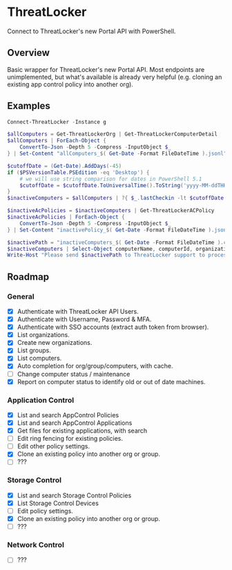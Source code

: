 # ThreatLocker
Connect to ThreatLocker's new Portal API with PowerShell.

## Overview
Basic wrapper for ThreatLocker's new Portal API. Most endpoints are unimplemented, but what's available is already very helpful (e.g. cloning an existing app control policy into another org).

## Examples
```powershell
Connect-ThreatLocker -Instance g

$allComputers = Get-ThreatLockerOrg | Get-ThreatLockerComputerDetail
$allComputers | ForEach-Object {
    ConvertTo-Json -Depth 5 -Compress -InputObject $_
} | Set-Content "allComputers_$( Get-Date -Format FileDateTime ).jsonl"

$cutoffDate = (Get-Date).AddDays(-45)
if ($PSVersionTable.PSEdition -eq 'Desktop') {
    # we will use string comparison for dates in PowerShell 5.1
    $cutoffDate = $cutoffDate.ToUniversalTime().ToString('yyyy-MM-ddTHH:MM:ssZ')
}
$inactiveComputers = $allComputers | ?{ $_.lastCheckin -lt $cutoffDate -and $_.dateAdded -lt $cutoffDate }

$inactiveAcPolicies = $inactiveComputers | Get-ThreatLockerACPolicy
$inactiveAcPolicies | ForEach-Object {
    ConvertTo-Json -Depth 5 -Compress -InputObject $_
} | Set-Content "inactivePolicy_$( Get-Date -Format FileDateTime ).jsonl"

$inactivePath = "inactiveComputers_$( Get-Date -Format FileDateTime ).csv"
$inactiveComputers | Select-Object computerName, computerId, organization, lastCheckin | Sort-Object lastCheckin | Export-Csv $inactivePath
Write-Host "Please send $inactivePath to ThreatLocker support to process."
```

## Roadmap

### General
- [x] Authenticate with ThreatLocker API Users.
- [x] Authenticate with Username, Password & MFA.
- [x] Authenticate with SSO accounts (extract auth token from browser).
- [x] List organizations.
- [x] Create new organizations.
- [x] List groups.
- [x] List computers.
- [x] Auto completion for org/group/computers, with cache.
- [ ] Change computer status / maintenance
- [x] Report on computer status to identify old or out of date machines.

### Application Control
- [x] List and search AppControl Policies
- [x] List and search AppControl Applications
- [x] Get files for existing applications, with search
- [ ] Edit ring fencing for existing policies.
- [ ] Edit other policy settings.
- [x] Clone an existing policy into another org or group.
- [ ] ???

### Storage Control
- [x] List and search Storage Control Policies
- [x] List Storage Control Devices
- [ ] Edit policy settings.
- [x] Clone an existing policy into another org or group.
- [ ] ???

### Network Control
- [ ] ???


